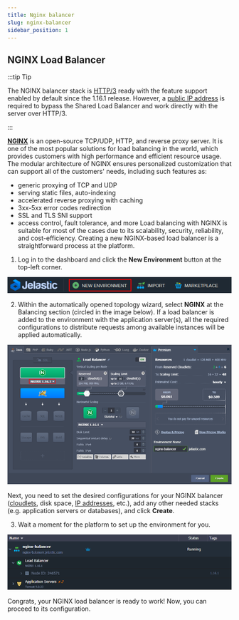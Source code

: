```yaml
---
title: Nginx balancer
slug: nginx-balancer
sidebar_position: 1
---
```


## NGINX Load Balancer

:::tip Tip

The NGINX balancer stack is [HTTP/3](/docs/ApplicationSetting/External%20Access%20To%20Applications/HTTP3%20Support) ready with the feature support enabled by default since the 1.16.1 release. However, a [public IP address](/docs/ApplicationSetting/External%20Access%20To%20Applications/Public%20IP) is required to bypass the Shared Load Balancer and work directly with the server over HTTP/3.

:::

**[NGINX](https://nginx.org/en/)** is an open-source TCP/UDP, HTTP, and reverse proxy server. It is one of the most popular solutions for load balancing in the world, which provides customers with high performance and efficient resource usage. The modular architecture of NGINX ensures personalized customization that can support all of the customers' needs, including such features as:

- generic proxying of TCP and UDP
- serving static files, auto-indexing
- accelerated reverse proxying with caching
- 3xx-5xx error codes redirection
- SSL and TLS SNI support
- access control, fault tolerance, and more
  Load balancing with NGINX is suitable for most of the cases due to its scalability, security, reliability, and cost-efficiency. Creating a new NGINX-based load balancer is a straightforward process at the platform.

1. Log in to the dashboard and click the **New Environment** button at the top-left corner.

<div style={{
    display:'flex',
    justifyContent: 'center',
    margin: '0 0 1rem 0'
}}>

![Locale Dropdown](./img/NGINXBalancer/01-create-new-environment.png)

</div>

2. Within the automatically opened topology wizard, select **NGINX** at the Balancing section (circled in the image below). If a load balancer is added to the environment with the application server(s), all the required configurations to distribute requests among available instances will be applied automatically.

<div style={{
    display:'flex',
    justifyContent: 'center',
    margin: '0 0 1rem 0'
}}>

![Locale Dropdown](./img/NGINXBalancer/02-add-nginx-load-balancer.png)

</div>

Next, you need to set the desired configurations for your NGINX balancer ([cloudlets](/docs/PlatformOverview/Cloudlet), disk space, [IP addresses](/docs/ApplicationSetting/External%20Access%20To%20Applications/Public%20IP), etc.), add any other needed stacks (e.g. application servers or databases), and click **Create**.

3. Wait a moment for the platform to set up the environment for you.

<div style={{
    display:'flex',
    justifyContent: 'center',
    margin: '0 0 1rem 0'
}}>

![Locale Dropdown](./img/NGINXBalancer/03-environment-with-nginx-balancer.png)

</div>

Congrats, your NGINX load balancer is ready to work! Now, you can proceed to its configuration.
